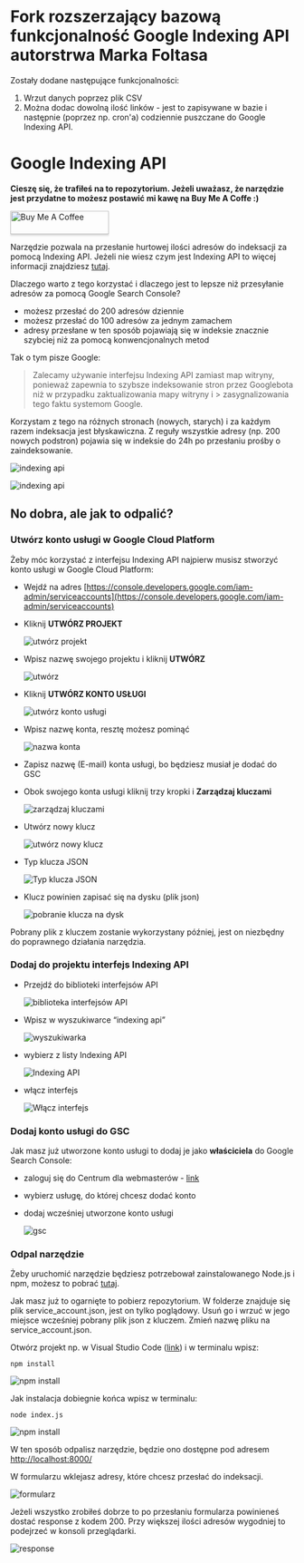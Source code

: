 # Fork rozszerzający bazową funkcjonalność Google Indexing API autorstrwa Marka Foltasa
Zostały dodane następujące funkcjonalności: 

1. Wrzut danych poprzez plik CSV 
2. Można dodac dowolną ilość linków - jest to zapisywane w bazie i następnie (poprzez np. cron'a) codziennie puszczane do Google Indexing API. 


# Google Indexing API
**Cieszę się, że trafiłeś na to repozytorium. Jeżeli uważasz, że narzędzie jest przydatne to możesz postawić mi kawę na Buy Me A Coffe :)**

<a href="https://www.buymeacoffee.com/marekfoltas" target="_blank"><img src="https://www.buymeacoffee.com/assets/img/custom_images/orange_img.png" alt="Buy Me A Coffee" style="height: 41px !important;width: 174px !important;box-shadow: 0px 3px 2px 0px rgba(190, 190, 190, 0.5) !important;-webkit-box-shadow: 0px 3px 2px 0px rgba(190, 190, 190, 0.5) !important;" ></a>

Narzędzie pozwala na przesłanie hurtowej ilości adresów do indeksacji za pomocą Indexing API. Jeżeli nie wiesz czym jest Indexing API to więcej informacji znajdziesz [tutaj](https://developers.google.com/search/apis/indexing-api/v3/quickstart).

Dlaczego warto z tego korzystać i dlaczego jest to lepsze niż przesyłanie adresów za pomocą Google Search Console?



* możesz przesłać do 200 adresów dziennie
* możesz przesłać do 100 adresów za jednym zamachem
* adresy przesłane w ten sposób pojawiają się w indeksie znacznie szybciej niż za pomocą konwencjonalnych metod

Tak o tym pisze Google:

> Zalecamy używanie interfejsu Indexing API zamiast map witryny, ponieważ zapewnia to szybsze indeksowanie stron przez Googlebota niż w przypadku zaktualizowania mapy witryny i > zasygnalizowania tego faktu systemom Google.

Korzystam z tego na różnych stronach (nowych, starych) i za każdym razem indeksacja jest błyskawiczna. Z reguły wszystkie adresy (np. 200 nowych podstron) pojawia się w indeksie do 24h po przesłaniu prośby o zaindeksowanie.

![indexing api](https://bootcampy.pl/wp-content/uploads/2022/03/18.png "Wykres z zaindeksowanymi adresami URL")

![indexing api](https://bootcampy.pl/wp-content/uploads/2022/03/19.png "Wykres z zaindeksowanymi adresami URL")

## No dobra, ale jak to odpalić?

### Utwórz konto usługi w Google Cloud Platform

Żeby móc korzystać z interfejsu Indexing API najpierw musisz stworzyć konto usługi w Google Cloud Platform:

* Wejdź na adres [https://console.developers.google.com/iam-admin/serviceaccounts](https://console.developers.google.com/iam-admin/serviceaccounts)

* Kliknij **UTWÓRZ PROJEKT**
  
  ![utwórz projekt](https://bootcampy.pl/wp-content/uploads/2022/03/1.png "Utwórz projekt")
  
* Wpisz nazwę swojego projektu i kliknij **UTWÓRZ**
  
  ![utwórz](https://bootcampy.pl/wp-content/uploads/2022/03/2.png "Utwórz")
  
* Kliknij **UTWÓRZ KONTO USŁUGI**
  
  ![utwórz konto usługi](https://bootcampy.pl/wp-content/uploads/2022/03/3.png "Utwórz konto usługi")

* Wpisz nazwę konta, resztę możesz pominąć

  ![nazwa konta](https://bootcampy.pl/wp-content/uploads/2022/03/4.png "Wpisz nazwę konta")
  
* Zapisz nazwę (E-mail) konta usługi, bo będziesz musiał je dodać do GSC

* Obok swojego konta usługi kliknij trzy kropki i **Zarządzaj kluczami**

  ![zarządzaj kluczami](https://bootcampy.pl/wp-content/uploads/2022/03/5.png "Zarządzaj kluczami")

* Utwórz nowy klucz

  ![utwórz nowy klucz](https://bootcampy.pl/wp-content/uploads/2022/03/6.png "Utwórz nowy klucz")

* Typ klucza JSON

  ![Typ klucza JSON](https://bootcampy.pl/wp-content/uploads/2022/03/7.png "Typ klucza JSON")

* Klucz powinien zapisać się na dysku (plik json)

  ![pobranie klucza na dysk](https://bootcampy.pl/wp-content/uploads/2022/03/8.png "Pobranie klucza na dysk")


Pobrany plik z kluczem zostanie wykorzystany później, jest on niezbędny do poprawnego działania narzędzia.


### Dodaj do projektu interfejs Indexing API

* Przejdź do biblioteki interfejsów API

  ![biblioteka interfejsów API](https://bootcampy.pl/wp-content/uploads/2022/03/9.png "Biblioteka interfejsów API")

* Wpisz w wyszukiwarce “indexing api”
  
  ![wyszukiwarka](https://bootcampy.pl/wp-content/uploads/2022/03/10.png "Wpisz w wyszukiwarce indexing API")
  
* wybierz z listy Indexing API
  
  ![Indexing API](https://bootcampy.pl/wp-content/uploads/2022/03/11.png "Indexing API")
  
* włącz interfejs
  
  ![Włącz interfejs](https://bootcampy.pl/wp-content/uploads/2022/03/12.png "Włącz interfejs")


### Dodaj konto usługi do GSC

Jak masz już utworzone konto usługi to dodaj je jako **właściciela** do Google Search Console:

* zaloguj się do Centrum dla webmasterów - [link](https://www.google.com/webmasters/verification/home)
* wybierz usługę, do której chcesz dodać konto
* dodaj wcześniej utworzone konto usługi

  ![gsc](https://bootcampy.pl/wp-content/uploads/2022/03/13.png "Dodaj konto usługi do GSC")

### Odpal narzędzie

Żeby uruchomić narzędzie będziesz potrzebował zainstalowanego Node.js i npm, możesz to pobrać [tutaj](https://nodejs.org/en/).

Jak masz już to ogarnięte to pobierz repozytorium. W folderze znajduje się plik service_account.json, jest on tylko poglądowy. Usuń go i wrzuć w jego miejsce wcześniej pobrany plik json z kluczem. Zmień nazwę pliku na service_account.json.

Otwórz projekt np. w Visual Studio Code ([link](https://code.visualstudio.com/)) i w terminalu wpisz:
```
npm install
```

![npm install](https://bootcampy.pl/wp-content/uploads/2022/03/16.png "npm install")

Jak instalacja dobiegnie końca wpisz w terminalu:
```
node index.js
```

![npm install](https://bootcampy.pl/wp-content/uploads/2022/03/17.png "npm install")

W ten sposób odpalisz narzędzie, będzie ono dostępne pod adresem [http://localhost:8000/](http://localhost:8000/)

W formularzu wklejasz adresy, które chcesz przesłać do indeksacji.

![formularz](https://bootcampy.pl/wp-content/uploads/2022/03/14.png "Formularz")

Jeżeli wszystko zrobiłeś dobrze to po przesłaniu formularza powinieneś dostać response z kodem 200. Przy większej ilości adresów wygodniej to podejrzeć w konsoli przeglądarki.

![response](https://bootcampy.pl/wp-content/uploads/2022/03/15.png "Response")
